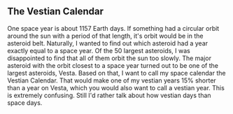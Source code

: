 ## The Vestian Calendar

One space year is about 1157 Earth days.  If something had a circular orbit around the sun with a period of that length, it's orbit would be in the asteroid belt.  Naturally, I wanted to find out which asteroid had a year exactly equal to a space year.  Of the 50 largest asteroids, I was disappointed to find that all of them orbit the sun too slowly.  The major asteroid with the orbit closest to a space year turned out to be one of the largest asteroids, Vesta.  Based on that, I want to call my space calendar the Vestian Calendar.  That would make one of my vestian years 15% shorter than a year on Vesta, which you would also want to call a vestian year.  This is extremely confusing.  Still I'd rather talk about how vestian days than space days.